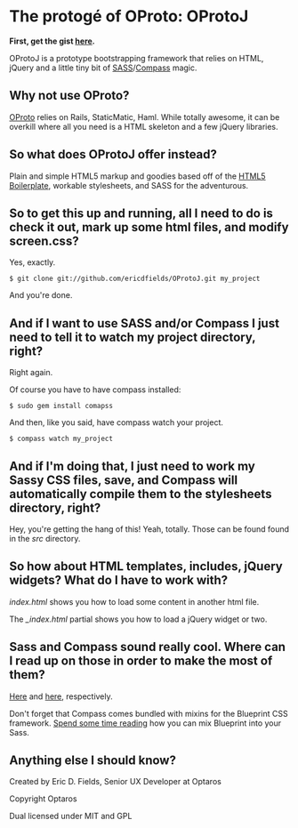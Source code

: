 # The protogé of OProto: OProtoJ
**First, get the gist [here](http://github.com/ericdfields/OProto).**

OProtoJ is a prototype bootstrapping framework that relies on HTML, jQuery and a little tiny bit of [SASS](http://sass-lang.com)/[Compass](http://compass-style.org/) magic.

## Why not use OProto?

[OProto](http://github.com/ericdfields/OProto) relies on Rails, StaticMatic, Haml. While totally awesome, it can be overkill where all you need is a HTML skeleton and a few jQuery libraries.

## So what does OProtoJ offer instead?

Plain and simple HTML5 markup and goodies based off of the [HTML5 Boilerplate](http://html5boilerplate.com/), workable stylesheets, and SASS for the adventurous.

## So to get this up and running, all I need to do is check it out, mark up some html files, and modify screen.css?

Yes, exactly.

    $ git clone git://github.com/ericdfields/OProtoJ.git my_project
    
And you're done.

## And if I want to use SASS and/or Compass I just need to tell it to watch my project directory, right?

Right again.

Of course you have to have compass installed:

    $ sudo gem install comapss
    
And then, like you said, have compass watch your project.

    $ compass watch my_project
    
## And if I'm doing that, I just need to work my Sassy CSS files, save, and Compass will automatically compile them to the stylesheets directory, right?

Hey, you're getting the hang of this! Yeah, totally. Those can be found found in the *src* directory.

## So how about HTML templates, includes, jQuery widgets? What do I have to work with?

*index.html* shows you how to load some content in another html file.

The *_index.html* partial shows you how to load a jQuery widget or two.

## Sass and Compass sound really cool. Where can I read up on those in order to make the most of them?

[Here](http://sass-lang.com) and [here](http://compass-style.org/), respectively.

Don't forget that Compass comes bundled with mixins for the Blueprint CSS framework. [Spend some time reading](http://compass-style.org/docs/reference/blueprint/) how you can mix Blueprint into your Sass.

## Anything else I should know?

Created by Eric D. Fields, Senior UX Developer at Optaros

Copyright Optaros

Dual licensed under MIT and GPL